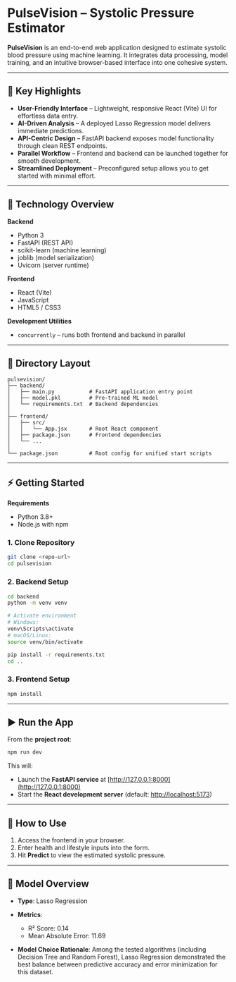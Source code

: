 
# **PulseVision – Systolic Pressure Estimator**

**PulseVision** is an end-to-end web application designed to estimate systolic blood pressure using machine learning. It integrates data processing, model training, and an intuitive browser-based interface into one cohesive system.

---

## 🌟 Key Highlights

* **User-Friendly Interface** – Lightweight, responsive React (Vite) UI for effortless data entry.
* **AI-Driven Analysis** – A deployed Lasso Regression model delivers immediate predictions.
* **API-Centric Design** – FastAPI backend exposes model functionality through clean REST endpoints.
* **Parallel Workflow** – Frontend and backend can be launched together for smooth development.
* **Streamlined Deployment** – Preconfigured setup allows you to get started with minimal effort.

---

## 🧰 Technology Overview

**Backend**

* Python 3
* FastAPI (REST API)
* scikit-learn (machine learning)
* joblib (model serialization)
* Uvicorn (server runtime)

**Frontend**

* React (Vite)
* JavaScript
* HTML5 / CSS3

**Development Utilities**

* `concurrently` – runs both frontend and backend in parallel

---

## 📁 Directory Layout

```
pulsevision/
├── backend/
│   ├── main.py           # FastAPI application entry point
│   ├── model.pkl         # Pre-trained ML model
│   └── requirements.txt  # Backend dependencies
│
├── frontend/
│   ├── src/
│   │   └── App.jsx       # Root React component
│   ├── package.json      # Frontend dependencies
│   └── ...
│
└── package.json          # Root config for unified start scripts
```

---

## ⚡ Getting Started

**Requirements**

* Python 3.8+
* Node.js with npm

### 1. Clone Repository

```bash
git clone <repo-url>
cd pulsevision
```

### 2. Backend Setup

```bash
cd backend
python -m venv venv

# Activate environment
# Windows:
venv\Scripts\activate
# macOS/Linux:
source venv/bin/activate

pip install -r requirements.txt
cd ..
```

### 3. Frontend Setup

```bash
npm install
```

---

## ▶️ Run the App

From the **project root**:

```bash
npm run dev
```

This will:

* Launch the **FastAPI service** at [http://127.0.0.1:8000](http://127.0.0.1:8000)
* Start the **React development server** (default: [http://localhost:5173](http://localhost:5173))

---

## 📌 How to Use

1. Access the frontend in your browser.
2. Enter health and lifestyle inputs into the form.
3. Hit **Predict** to view the estimated systolic pressure.

---

## 🤖 Model Overview

* **Type**: Lasso Regression
* **Metrics**:

  * R² Score: 0.14
  * Mean Absolute Error: 11.69
* **Model Choice Rationale**: Among the tested algorithms (including Decision Tree and Random Forest), Lasso Regression demonstrated the best balance between predictive accuracy and error minimization for this dataset.

